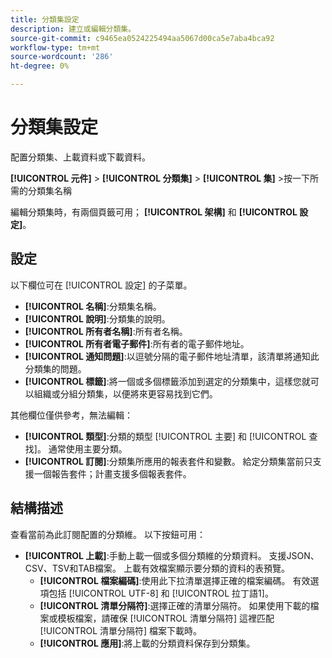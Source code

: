 ```yaml
---
title: 分類集設定
description: 建立或編輯分類集。
source-git-commit: c9465ea0524225494aa5067d00ca5e7aba4bca92
workflow-type: tm+mt
source-wordcount: '286'
ht-degree: 0%

---
```



# 分類集設定

配置分類集、上載資料或下載資料。

**[!UICONTROL 元件]** > **[!UICONTROL 分類集]** > **[!UICONTROL 集]** >按一下所需的分類集名稱

編輯分類集時，有兩個頁籤可用； **[!UICONTROL 架構]** 和 **[!UICONTROL 設定]**。

## 設定

以下欄位可在 [!UICONTROL 設定] 的子菜單。

* **[!UICONTROL 名稱]**:分類集名稱。
* **[!UICONTROL 說明]**:分類集的說明。
* **[!UICONTROL 所有者名稱]**:所有者名稱。
* **[!UICONTROL 所有者電子郵件]**:所有者的電子郵件地址。
* **[!UICONTROL 通知問題]**:以逗號分隔的電子郵件地址清單，該清單將通知此分類集的問題。
* **[!UICONTROL 標籤]**:將一個或多個標籤添加到選定的分類集中，這樣您就可以組織或分組分類集，以便將來更容易找到它們。

其他欄位僅供參考，無法編輯：

* **[!UICONTROL 類型]**:分類的類型 [!UICONTROL 主要] 和 [!UICONTROL 查找]。 通常使用主要分類。
* **[!UICONTROL 訂閱]**:分類集所應用的報表套件和變數。 給定分類集當前只支援一個報告套件；計畫支援多個報表套件。

## 結構描述

查看當前為此訂閱配置的分類維。 以下按鈕可用：

* **[!UICONTROL 上載]**:手動上載一個或多個分類維的分類資料。 支援JSON、CSV、TSV和TAB檔案。 上載有效檔案顯示要分類的資料的表預覽。
   * **[!UICONTROL 檔案編碼]**:使用此下拉清單選擇正確的檔案編碼。 有效選項包括 [!UICONTROL UTF-8] 和 [!UICONTROL 拉丁語1]。
   * **[!UICONTROL 清單分隔符]**:選擇正確的清單分隔符。 如果使用下載的檔案或模板檔案，請確保 [!UICONTROL 清單分隔符] 這裡匹配 [!UICONTROL 清單分隔符] 檔案下載時。
   * **[!UICONTROL 應用]**:將上載的分類資料保存到分類集。
